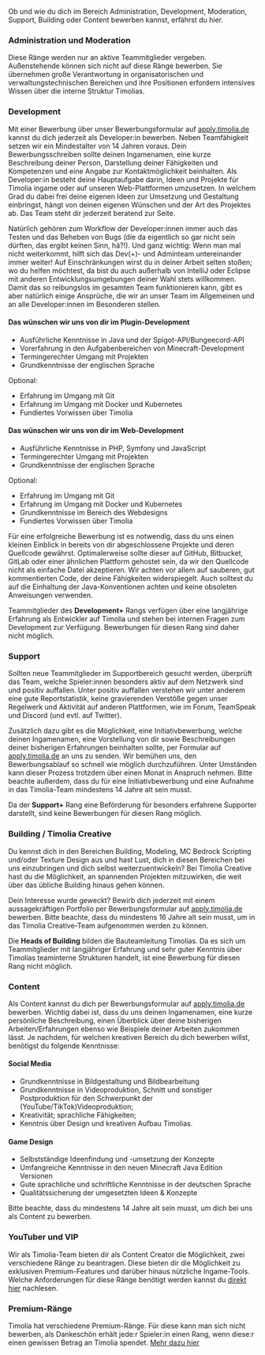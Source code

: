 Ob und wie du dich im Bereich Administration, Development, Moderation, Support, Building oder Content bewerben kannst, erfährst du hier.

### Administration und Moderation
Diese Ränge werden nur an aktive Teammitglieder vergeben. Außenstehende können sich nicht auf diese Ränge bewerben. 
Sie übernehmen große Verantwortung in organisatorischen und verwaltungstechnischen Bereichen und ihre Positionen erfordern intensives Wissen über die interne Struktur Timolias.


### Development
Mit einer Bewerbung über unser Bewerbungsformular auf <a href="https://apply.timolia.de/g/dev">apply.timolia.de</a> kannst du dich jederzeit als Developer:in bewerben. Neben Teamfähigkeit setzen wir ein Mindestalter von 14 Jahren voraus. 
Dein Bewerbungsschreiben sollte deinen Ingamenamen, eine kurze Beschreibung deiner Person, Darstellung deiner Fähigkeiten und Kompetenzen und eine Angabe zur Kontaktmöglichkeit beinhalten. Als Developer:in besteht deine Hauptaufgabe darin, Ideen und Projekte für Timolia ingame oder auf unseren Web-Plattformen umzusetzen. 
In welchem Grad du dabei frei deine eigenen Ideen zur Umsetzung und Gestaltung einbringst, hängt von deinen eigenen Wünschen und der Art des Projektes ab. Das Team steht dir jederzeit beratend zur Seite.

Natürlich gehören zum Workflow der Developer:innen immer auch das Testen und das Beheben von Bugs (die da eigentlich so gar nicht sein dürften, das ergibt keinen Sinn, hä?!). Und ganz wichtig: Wenn man mal nicht weiterkommt, hilft sich das Dev(+)- und Adminteam untereinander immer weiter!
Auf Einschränkungen wirst du in deiner Arbeit selten stoßen; wo du helfen möchtest, da bist du auch außerhalb von IntelliJ oder Eclipse mit anderen Entwicklungsumgebungen deiner Wahl stets willkommen.
Damit das so reibungslos im gesamten Team funktionieren kann, gibt es aber natürlich einige Ansprüche, die wir an unser Team im Allgemeinen und an alle Developer:innen im Besonderen stellen.

#### Das wünschen wir uns von dir im Plugin-Development
- Ausführliche Kenntnisse in Java und der Spigot-API/Bungeecord-API
- Vorerfahrung in den Aufgabenbereichen von Minecraft-Development
- Termingerechter Umgang mit Projekten
- Grundkenntnisse der englischen Sprache

Optional:

- Erfahrung im Umgang mit Git
- Erfahrung im Umgang mit Docker und Kubernetes
- Fundiertes Vorwissen über Timolia

#### Das wünschen wir uns von dir im Web-Development
- Ausführliche Kenntnisse in PHP, Symfony und JavaScript
- Termingerechter Umgang mit Projekten
- Grundkenntnisse der englischen Sprache

Optional:

- Erfahrung im Umgang mit Git
- Erfahrung im Umgang mit Docker und Kubernetes
- Grundkenntnisse im Bereich des Webdesigns
- Fundiertes Vorwissen über Timolia

Für eine erfolgreiche Bewerbung ist es notwendig, dass du uns einen kleinen Einblick in bereits von dir abgeschlossene Projekte und deren Quellcode gewährst. Optimalerweise sollte dieser auf GitHub, Bitbucket, GitLab oder einer ähnlichen Plattform gehostet sein, da wir den Quellcode nicht als einfache Datei akzeptieren. 
Wir achten vor allem auf sauberen, gut kommentierten Code, der deine Fähigkeiten widerspiegelt. Auch solltest du auf die Einhaltung der Java-Konventionen achten und keine obsoleten Anweisungen verwenden. 

Teammitglieder des <b>Development+</b> Rangs verfügen über eine langjährige Erfahrung als Entwickler auf Timolia und stehen bei internen Fragen zum Development zur Verfügung. Bewerbungen für diesen Rang sind daher nicht möglich.


### Support
Sollten neue Teammitglieder im Supportbereich gesucht werden, überprüft das Team, welche Spieler:innen besonders aktiv auf dem Netzwerk sind und positiv auffallen.
Unter positiv auffallen verstehen wir unter anderem eine gute Reportstatistik, keine gravierenden Verstöße gegen unser Regelwerk und Aktivität auf anderen Plattformen,
wie im Forum, TeamSpeak und Discord (und evtl. auf Twitter).

Zusätzlich dazu gibt es die Möglichkeit, eine Initiativbewerbung, welche deinen Ingamenamen, eine Vorstellung von dir sowie Beschreibungen deiner bisherigen Erfahrungen beinhalten sollte,
per Formular auf <a href="https://apply.timolia.de/g/sup">apply.timolia.de</a> an uns zu senden. Wir bemühen uns, den Bewerbungsablauf so schnell wie möglich durchzuführen.
Unter Umständen kann dieser Prozess trotzdem über einen Monat in Anspruch nehmen.
Bitte beachte außerdem, dass du für eine Initiativbewerbung und eine Aufnahme in das Timolia-Team mindestens 14 Jahre alt sein musst.

Da der <b>Support+</b> Rang eine Beförderung für besonders erfahrene Supporter darstellt, sind keine Bewerbungen für diesen Rang möglich.


### Building / Timolia Creative
Du kennst dich in den Bereichen Building, Modeling, MC Bedrock Scripting und/oder Texture Design aus und hast Lust, dich in diesen Bereichen bei uns einzubringen und dich selbst weiterzuentwickeln?
Bei Timolia Creative hast du die Möglichkeit, an spannenden Projekten mitzuwirken, die weit über das übliche Building hinaus gehen können.

Dein Interesse wurde geweckt? Bewirb dich jederzeit mit einem aussagekräftigen Portfolio per Bewerbungsformular auf <a href="https://apply.timolia.de/g/build">apply.timolia.de</a> bewerben.
Bitte beachte, dass du mindestens 16 Jahre alt sein musst, um in das Timolia Creative-Team aufgenommen werden zu können.

Die <b>Heads of Building</b> bilden die Bauteamleitung Timolias. Da es sich um Teammitglieder mit langjähriger Erfahrung und sehr guter Kenntnis über Timolias teaminterne Strukturen handelt, ist eine Bewerbung für diesen Rang nicht möglich.


### Content
Als Content kannst du dich per Bewerbungsformular auf <a href="https://apply.timolia.de/g/content">apply.timolia.de</a> bewerben. Wichtig dabei ist, dass du uns deinen
Ingamenamen, eine kurze persönliche Beschreibung, einen Überblick über deine bisherigen Arbeiten/Erfahrungen ebenso wie Beispiele
deiner Arbeiten zukommen lässt. Je nachdem, für welchen kreativen Bereich du dich bewerben willst, benötigst du folgende Kenntnisse:

#### Social Media
 - Grundkenntnisse in Bildgestaltung und Bildbearbeitung
 - Grundkenntnisse in Videoproduktion, Schnitt und sonstiger Postproduktion für den Schwerpunkt der (YouTube/TikTok)Videoproduktion;
 - Kreativität; sprachliche Fähigkeiten;
 - Kenntnis über Design und kreativen Aufbau Timolias.

#### Game Design
 - Selbstständige Ideenfindung und -umsetzung der Konzepte
 - Umfangreiche Kenntnisse in den neuen Minecraft Java Edition Versionen
 - Gute sprachliche und schriftliche Kenntnisse in der deutschen Sprache
 - Qualitätssicherung der umgesetzten Ideen & Konzepte


Bitte beachte, dass du mindestens 14 Jahre alt sein musst, um dich bei uns als Content zu bewerben.

### YouTuber und VIP
Wir als Timolia-Team bieten dir als Content Creator die Möglichkeit, zwei verschiedene Ränge zu beantragen. Diese bieten dir die Möglichkeit zu exklusiven Premium-Features und darüber hinaus nützliche Ingame-Tools. Welche Anforderungen für diese Ränge benötigt werden kannst du [direkt hier](/ranks/youtube/) nachlesen.

### Premium-Ränge
Timolia hat verschiedene Premium-Ränge. Für diese kann man sich nicht bewerben, als Dankeschön erhält jede:r Spieler:in einen Rang, 
wenn diese:r einen gewissen Betrag an Timolia spendet. [Mehr dazu hier](/ranks/premium/)
